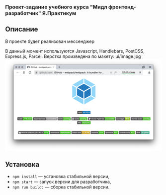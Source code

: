 ### Проект-задание учебного курса "Мидл фронтенд-разработчик" Я.Практикум

## Описание

В проекте будет реализован мессенджер

В данный момент используются Javascript, Handlebars, PostCSS, Express.js, Parcel.
Верстка произведена по макету: ui/image.jpg
![Версии](https://github.com/yandex-praktikum/mf.messenger.praktikum.yandex.images/blob/master/mf/vers.png)

## Установка

- `npm install` — установка стабильной версии,
- `npm start` — запуск версии для разработчика,
- `npm run build:` — сборка стабильной версии.
